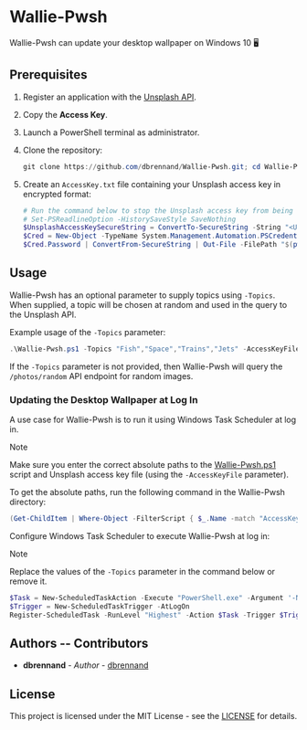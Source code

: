 # Wallie-Pwsh

Wallie-Pwsh can update your desktop wallpaper on Windows 10 🖥️

## Prerequisites

1. Register an application with the [Unsplash API](https://unsplash.com/documentation#registering-your-application).

2. Copy the **Access Key**.

3. Launch a PowerShell terminal as administrator.

4. Clone the repository:

    ```powershell
    git clone https://github.com/dbrennand/Wallie-Pwsh.git; cd Wallie-Pwsh
    ```

5. Create an `AccessKey.txt` file containing your Unsplash access key in encrypted format:

    ```powershell
    # Run the command below to stop the Unsplash access key from being logged in PSReadline history
    # Set-PSReadlineOption -HistorySaveStyle SaveNothing
    $UnsplashAccessKeySecureString = ConvertTo-SecureString -String "<Unsplash access key>" -AsPlainText -Force
    $Cred = New-Object -TypeName System.Management.Automation.PSCredential -ArgumentList "Wallie-Pwsh",$UnsplashAccessKeySecureString
    $Cred.Password | ConvertFrom-SecureString | Out-File -FilePath "$(pwd)\AccessKey.txt" -Force
    ```

## Usage

Wallie-Pwsh has an optional parameter to supply topics using `-Topics`.
When supplied, a topic will be chosen at random and used in the query to the Unsplash API.

Example usage of the `-Topics` parameter:

```powershell
.\Wallie-Pwsh.ps1 -Topics "Fish","Space","Trains","Jets" -AccessKeyFile ".\AccessKey.txt" -Verbose
```

If the `-Topics` parameter is not provided, then Wallie-Pwsh will query the `/photos/random` API endpoint for random images.

### Updating the Desktop Wallpaper at Log In

A use case for Wallie-Pwsh is to run it using Windows Task Scheduler at log in.

> [!NOTE]
>
> Make sure you enter the correct absolute paths to the [Wallie-Pwsh.ps1](Wallie-Pwsh.ps1) script and Unsplash access key file (using the `-AccessKeyFile` parameter).
>
> To get the absolute paths, run the following command in the Wallie-Pwsh directory:
> ```powershell
> (Get-ChildItem | Where-Object -FilterScript { $_.Name -match "AccessKey|Wallie" }).FullName
> ```

Configure Windows Task Scheduler to execute Wallie-Pwsh at log in:

> [!NOTE]
>
> Replace the values of the `-Topics` parameter in the command below or remove it.

```powershell
$Task = New-ScheduledTaskAction -Execute "PowerShell.exe" -Argument '-NoProfile -WindowStyle "Hidden" -ExecutionPolicy "Bypass" -Command absolute\path\to\Wallie-Pwsh.ps1 -Topics "Mountain","Space","Trains" -AccessKeyFile "absolute\path\to\AccessKey.txt" -Verbose'
$Trigger = New-ScheduledTaskTrigger -AtLogOn
Register-ScheduledTask -RunLevel "Highest" -Action $Task -Trigger $Trigger -TaskName "Wallie-Pwsh" -Description "Updates the desktop wallpaper at log in."
```

## Authors -- Contributors

* **dbrennand** - *Author* - [dbrennand](https://github.com/dbrennand)

## License
This project is licensed under the MIT License - see the [LICENSE](LICENSE) for details.
